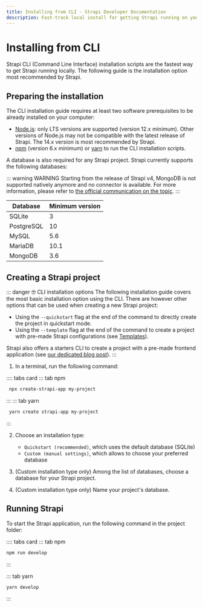 ```yaml
---
title: Installing from CLI - Strapi Developer Documentation
description: Fast-track local install for getting Strapi running on your computer in less than a minute.
---
```


<style lang="scss" scoped>
/*
    We override the :::warning and :::danger callouts for specific uses here.
    The CSS is scoped so this won't affect the rest of the docs.

    Eventually this will be turned into custom blocks or VuePress components,
    once I understand better how markdown-it and markdown-it-custom-block work.
  */
  .custom-block.congrats,
  .custom-block.danger {
    border-left-width: .25rem;
  }

  .custom-block.danger {
    margin-top: 2em;
    margin-bottom: 2em;

    .custom-block-title, p, li {
      color: rgb(44, 62, 80);
    }
    a {
      color: #007eff;
    }
  }

  .custom-block.danger {
    background-color: rgba(129,107,250, .05);
    border-color: rgb(129,107,250);

    .custom-block-title {
      color: rgb(129,107,250);
      font-weight: bold;
    }
  }

  .custom-block.details {
      color: rgb(44, 62, 80);
  }
</style>

# Installing from CLI

Strapi CLI (Command Line Interface) installation scripts are the fastest way to get Strapi running locally. The following guide is the installation option most recommended by Strapi.

## Preparing the installation

The CLI installation guide requires at least two software prerequisites to be already installed on your computer:

- [Node.js](https://nodejs.org): only LTS versions are supported (version 12.x minimum). Other versions of Node.js may not be compatible with the latest release of Strapi. The 14.x version is most recommended by Strapi.
- [npm](https://docs.npmjs.com/cli/v6/commands/npm-install) (version 6.x minimum) or [yarn](https://yarnpkg.com/getting-started/install) to run the CLI installation scripts.

A database is also required for any Strapi project. Strapi currently supports the following databases:

::: warning WARNING
Starting from the release of Strapi v4, MongoDB is not supported natively anymore and no connector is available. For more information, please refer to [the official communication on the topic](https://strapi.io/blog/mongo-db-support-in-strapi-past-present-and-future).
:::

| Database   | Minimum version |
| ---------- | --------------- |
| SQLite     | 3               |
| PostgreSQL | 10              |
| MySQL      | 5.6             |
| MariaDB    | 10.1            |
| MongoDB    | 3.6             |

## Creating a Strapi project

::: danger 🤓 CLI installation options
The following installation guide covers the most basic installation option using the CLI. There are however other options that can be used when creating a new Strapi project:

- Using the `--quickstart` flag at the end of the command to directly create the project in quickstart mode.
- Using the `--template` flag at the end of the command to create a project with pre-made Strapi configurations (see [Templates](templates.md)).

Strapi also offers a starters CLI to create a project with a pre-made frontend application (see [our dedicated blog post](https://strapi.io/blog/announcing-the-strapi-starter-cli)).
:::


1. In a terminal, run the following command:

:::: tabs card
::: tab npm
 ```sh
  npx create-strapi-app my-project
  ```
::: 
::: tab yarn
 ```sh
  yarn create strapi-app my-project
 ```
:::

2. Choose an installation type:
   * `Quickstart (recommended)`, which uses the default database (SQLite)
   * `Custom (manual settings)`, which allows to choose your preferred database

3. (Custom installation type only) Among the list of databases, choose a database for your Strapi project.

4. (Custom installation type only) Name your project's database.

## Running Strapi

To start the Strapi application, run the following command in the project folder:

:::: tabs card
::: tab npm
```bash
npm run develop
```
:::

::: tab yarn
```sh
yarn develop
```
:::

<!-- ### Creating a project with starters

A [starter](https://strapi.io/starters) is a premade front-end application linked to a [template](/developer-docs/latest/setup-deployment-guides/installation/templates.md) with pre-configured content types, components, dynamic zones or plugins. Using the starter CLI is the quickest way to kickstart a full stack project with Strapi.

To create a project with the starter CLI, run this command:

<code-group>
<code-block title="NPM">
```bash
npx create-strapi-starter my-project <starter-url>
```
</code-block>

<code-block title="YARN">
```sh
yarn create strapi-starter my-project <starter-url>
```
</code-block>
</code-group>

where `<starter-url>` is the full Github URL for the starter, or its shorthand. The shorthand can be found at the bottom of the corresponding starter page.

This will create a mono repository, install dependencies, and start the application automatically.

:::tip
The project can be created from a specific branch, if specified in the url (e.g.: `https://github.com/strapi/strapi-starter-gatsby-blog/tree/<my-branch>`).
:::

If you need an application that is preconfigured for a specific use case, but the existing [starters](#creating-a-project-with-starters) do not suit your use case, you can use [Templates](/developer-docs/latest/setup-deployment-guides/installation/templates.md) or [create an empty project](/developer-docs/latest/setup-deployment-guides/installation/cli.md#creating-a-project-without-starters).
### Creating a project without starters

To quickly create an empty project, run this command:

<code-group>
<code-block title="NPM">
```sh
npx create-strapi-app my-project --quickstart
```
</code-block>

<code-block title="YARN">
```sh
yarn create strapi-app my-project --quickstart
```
</code-block>
</code-group>

This will create a mono repository, install dependencies, and start the application automatically.

::: tip
The `--quickstart` flag sets the database to SQLite. To use another database, run the command without the flag, and select `Custom (manual settings)` when prompted for installation type.
:::

::: warning
When using a custom database, it has to be up and running before creating the Strapi project.
::: -->
